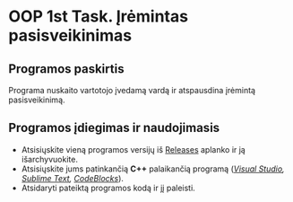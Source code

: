 # OOP 1st Task. Įrėmintas pasisveikinimas

## Programos paskirtis ##

Programa nuskaito vartotojo įvedamą vardą ir atspausdina įrėmintą pasisveikinimą.

## Programos įdiegimas ir naudojimasis ##

* Atsisiųskite vieną programos versijų iš [Releases](https://github.com/aurimasruk/OOP-1st-Task/releases) aplanko ir ją išarchyvuokite.
* Atsisiųskite jums patinkančią __C++__ palaikančią programą (_[Visual Studio](https://visualstudio.microsoft.com/downloads/), [Sublime Text](https://www.sublimetext.com/3), [CodeBlocks](https://www.codeblocks.org/downloads/)_).
* Atsidaryti pateiktą programos kodą ir jį paleisti.
